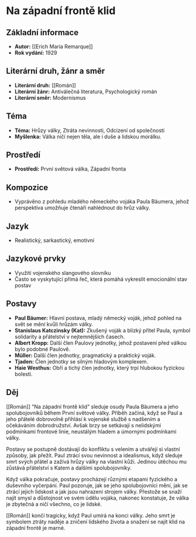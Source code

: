 # Na západní frontě klid
## Základní informace
- **Autor:** [[Erich Maria Remarque]]
- **Rok vydání:** 1929

## Literární druh, žánr a směr 
- **Literární druh:** [[Román]]
- **Literární žánr:** Antiválečná literatura, Psychologický román
- **Literární směr:** Modernismus

## Téma 
- **Téma:** Hrůzy války, Ztráta nevinnosti, Odcizení od společnosti
- **Myšlenka:** Válka ničí nejen těla, ale i duše a lidskou morálku.

## Prostředí 
- **Prostředí:** První světová válka, Západní fronta

## Kompozice 
- Vyprávěno z pohledu mladého německého vojáka Paula Bäumera, jehož perspektiva umožňuje čtenáři nahlédnout do hrůz války.

## Jazyk 
- Realistický, sarkastický, emotivní

## Jazykové prvky 
- Využití vojenského slangového slovníku
- Často se vyskytující přímá řeč, která pomáhá vykreslit emocionální stav postav

## Postavy 
- **Paul Bäumer:** Hlavní postava, mladý německý voják, jehož pohled na svět se mění kvůli hrůzám války.
- **Stanislaus Katczinsky (Kat):** Zkušený voják a blízký přítel Paula, symbol solidarity a přátelství v nejtemnějších časech.
- **Albert Kropp:** Další člen Paulovy jednotky, jehož postavení před válkou bylo podobné Paulově.
- **Müller:** Další člen jednotky, pragmatický a praktický voják.
- **Tjaden:** Člen jednotky se silným hladovým komplexem.
- **Haie Westhus:** Obří a tichý člen jednotky, který trpí hlubokou fyzickou bolestí.

## Děj
[[Román]] "Na západní frontě klid" sleduje osudy Paula Bäumera a jeho spolubojovníků během První světové války. Příběh začíná, když se Paul a jeho přátelé dobrovolně přihlásí k vojenské službě s nadšením a očekáváním dobrodružství. Avšak brzy se setkávají s nelidskými podmínkami frontové linie, neustálým hladem a úmornými podmínkami války.

Postavy se postupně dostávají do konfliktu s velením a utvářejí si vlastní způsoby, jak přežít. Paul ztrácí svou nevinnost a idealismus, když sleduje smrt svých přátel a zažívá hrůzy války na vlastní kůži. Jedinou útěchou mu zůstává přátelství s Katem a dalšími spolubojovníky.

Když válka pokračuje, postavy procházejí různými etapami fyzického a duševního vyčerpání. Paul pozoruje, jak se jeho spolubojovníci mění, jak se ztrácí jejich lidskost a jak jsou nahrazeni strojem války. Přestože se snaží najít smysl a důstojnost ve svém údělu vojáka, nakonec konstatuje, že válka je zbytečná a ničí všechno, co je lidské.

[[Román]] končí tragicky, když Paul umírá na konci války. Jeho smrt je symbolem ztráty naděje a zničení lidského života a snažení se najít klid na západní frontě je marné.